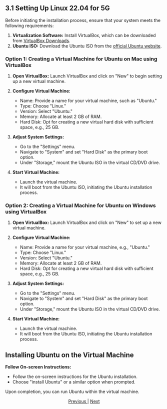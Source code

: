 ## 3.1 Setting Up Linux 22.04 for 5G

Before initiating the installation process, ensure that your system meets the following requirements:

1. **Virtualization Software:** Install VirtualBox, which can be downloaded from [VirtualBox Downloads](https://www.virtualbox.org/wiki/Downloads).
2. **Ubuntu ISO:** Download the Ubuntu ISO from the [official Ubuntu website](https://ubuntu.com/download/desktop).

### Option 1: Creating a Virtual Machine for Ubuntu on Mac using VirtualBox

1. **Open VirtualBox:** Launch VirtualBox and click on "New" to begin setting up a new virtual machine.

2. **Configure Virtual Machine:**
   - Name: Provide a name for your virtual machine, such as "Ubuntu."
   - Type: Choose "Linux."
   - Version: Select "Ubuntu."
   - Memory: Allocate at least 2 GB of RAM.
   - Hard Disk: Opt for creating a new virtual hard disk with sufficient space, e.g., 25 GB.

3. **Adjust System Settings:**
   - Go to the "Settings" menu.
   - Navigate to "System" and set "Hard Disk" as the primary boot option.
   - Under "Storage," mount the Ubuntu ISO in the virtual CD/DVD drive.

4. **Start Virtual Machine:**
   - Launch the virtual machine.
   - It will boot from the Ubuntu ISO, initiating the Ubuntu installation process.

### Option 2: Creating a Virtual Machine for Ubuntu on Windows using VirtualBox

1. **Open VirtualBox:** Launch VirtualBox and click on "New" to set up a new virtual machine.

2. **Configure Virtual Machine:**
   - Name: Provide a name for your virtual machine, e.g., "Ubuntu."
   - Type: Choose "Linux."
   - Version: Select "Ubuntu."
   - Memory: Allocate at least 2 GB of RAM.
   - Hard Disk: Opt for creating a new virtual hard disk with sufficient space, e.g., 25 GB.

3. **Adjust System Settings:**
   - Go to the "Settings" menu.
   - Navigate to "System" and set "Hard Disk" as the primary boot option.
   - Under "Storage," mount the Ubuntu ISO in the virtual CD/DVD drive.

4. **Start Virtual Machine:**
   - Launch the virtual machine.
   - It will boot from the Ubuntu ISO, initiating the Ubuntu installation process.

## Installing Ubuntu on the Virtual Machine

**Follow On-screen Instructions:**
   - Follow the on-screen instructions for the Ubuntu installation.
   - Choose "install Ubuntu" or a similar option when prompted.

Upon completion, you can run Ubuntu within the virtual machine.

<div style="text-align: center;">
    <a href="/5gtechtribe/Documentations/Project_Architecture/2.1.1_Linux_22_04.md">Previous </a> | <a href="/5gtechtribe/Documentations/Design_and_Implementation/3.1_Virtual_Machine_Installation.md">Next</a>
</div>